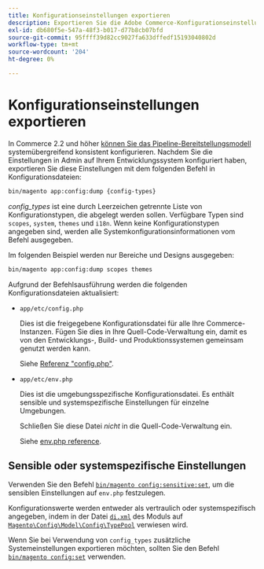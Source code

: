 ```yaml
---
title: Konfigurationseinstellungen exportieren
description: Exportieren Sie die Adobe Commerce-Konfigurationseinstellungen in Konfigurationsdateien, die auch als "config dump"bezeichnet werden.
exl-id: db680f5e-547a-48f3-b017-d77b8cb07bfd
source-git-commit: 95ffff39d82cc9027fa633dffedf15193040802d
workflow-type: tm+mt
source-wordcount: '204'
ht-degree: 0%

---
```


# Konfigurationseinstellungen exportieren

In Commerce 2.2 und höher [können Sie das Pipeline-Bereitstellungsmodell](../deployment/technical-details.md) systemübergreifend konsistent konfigurieren. Nachdem Sie die Einstellungen in Admin auf Ihrem Entwicklungssystem konfiguriert haben, exportieren Sie diese Einstellungen mit dem folgenden Befehl in Konfigurationsdateien:

```bash
bin/magento app:config:dump {config-types}
```

_config_types_ ist eine durch Leerzeichen getrennte Liste von Konfigurationstypen, die abgelegt werden sollen. Verfügbare Typen sind `scopes`, `system`, `themes` und `i18n`. Wenn keine Konfigurationstypen angegeben sind, werden alle Systemkonfigurationsinformationen vom Befehl ausgegeben.

Im folgenden Beispiel werden nur Bereiche und Designs ausgegeben:

```bash
bin/magento app:config:dump scopes themes
```

Aufgrund der Befehlsausführung werden die folgenden Konfigurationsdateien aktualisiert:

- `app/etc/config.php`

  Dies ist die freigegebene Konfigurationsdatei für alle Ihre Commerce-Instanzen.
Fügen Sie dies in Ihre Quell-Code-Verwaltung ein, damit es von den Entwicklungs-, Build- und Produktionssystemen gemeinsam genutzt werden kann.

  Siehe [Referenz &quot;config.php&quot;](../reference/config-reference-configphp.md).

- `app/etc/env.php`

  Dies ist die umgebungsspezifische Konfigurationsdatei.
Es enthält sensible und systemspezifische Einstellungen für einzelne Umgebungen.

  Schließen Sie diese Datei _nicht_ in die Quell-Code-Verwaltung ein.

  Siehe [env.php reference](../reference/config-reference-envphp.md).

## Sensible oder systemspezifische Einstellungen

Verwenden Sie den Befehl [`bin/magento config:sensitive:set`](set-configuration-values.md#set-values), um die sensiblen Einstellungen auf `env.php` festzulegen.

Konfigurationswerte werden entweder als vertraulich oder systemspezifisch angegeben, indem in der Datei [`di.xml`](https://developer.adobe.com/commerce/php/development/configuration/sensitive-environment-settings/#how-to-specify-values-as-sensitive-or-system-specific) des Moduls auf [`Magento\Config\Model\Config\TypePool`](https://github.com/magento/magento2/blob/2.4/app/code/Magento/Config/Model/Config/TypePool.php) verwiesen wird.

Wenn Sie bei Verwendung von `config_types` zusätzliche Systemeinstellungen exportieren möchten, sollten Sie den Befehl [`bin/magento config:set`](set-configuration-values.md#set-values) verwenden.
